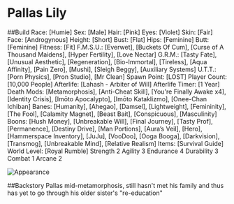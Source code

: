 # Pallas Lily
##Build
Race: [Humie]
Sex: [Male]
Hair: [Pink]
Eyes: [Violet]
Skin: [Fair]
Face: [Androgynous]
Height: [Short]
Bust: [Flat]
Hips: [Feminine]
Butt: [Feminine]
Fitness: [Fit]
F.M.S.U.: [Everwet], [Buckets Of Cum], [Curse of A Thousand Maidens], [Hyper Fertility], [Love Nectar]
G.R.M.: [Tasty Fate], [Unusual Aesthetic], [Regeneration], [Bio-Immortal], [Tireless], [Aqua Affinity], [Pain Zero], [Mushi], [Sleigh Beggy], [Auxiliary Systems]
U.T.T.: [Porn Physics], [Pron Studio], [Mr Clean]
Spawn Point: [LOST]
Player Count: [10,000 People]
Afterlife: [Lahash - Arbiter of Will]
Afterlife Timer: [1 Year]
Death Mods: [Metamorphosis], [Anti-Cheat Skill], [You're Finally Awake x4], [Identity Crisis], [Imōto Apocalypto], [Imōto Kataklizmo], [Onee-Chan Ichiban]
Banes: [Humanity], [Ahegao], [Damsel], [Lightweight], [Femininity], [The Fool], [Calamity Magnet], [Beast Bait], [Conspicuous], [Masculinity]
Boons: [Hush Money], [Unbreakable Will], [Final Journey], [Tasty Prof], [Permanence], [Destiny Drive], [Man Portions], [Aura’s Veil], [Hero], [Hammerspace Inventory], [JuJu], [VooDoo], [Ooga Booga], [Darkvision], [Transmog], [Unbreakable Mind], [Relative Realism]
Items: [Survival Guide]
World Level: [Royal Rumble]
Strength 2
Agility 3
Endurance 4
Durability 3
Combat 1
Arcane 2

![Appearance](https://i.imgur.com/AUveO4b.jpeg)

##Backstory
Pallas mid-metamorphosis, still hasn't met his family and thus has yet to go through his older sister's "re-education"
